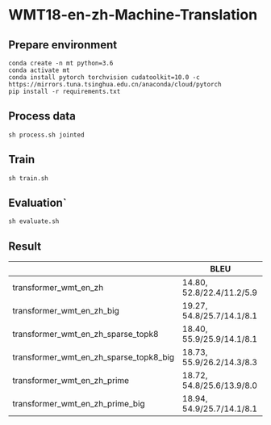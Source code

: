 # WMT18-en-zh-Machine-Translation

## Prepare environment

```
conda create -n mt python=3.6
conda activate mt
conda install pytorch torchvision cudatoolkit=10.0 -c https://mirrors.tuna.tsinghua.edu.cn/anaconda/cloud/pytorch
pip install -r requirements.txt 
```

## Process data

```
sh process.sh jointed
```

## Train

```
sh train.sh
```

## Evaluation`

```
sh evaluate.sh
```

## Result

|                       | BLEU |
| --------------------- | ---- |
| transformer_wmt_en_zh | 14.80, 52.8/22.4/11.2/5.9 |
| transformer_wmt_en_zh_big| 19.27, 54.8/25.7/14.1/8.1 |
| transformer_wmt_en_zh_sparse_topk8| 18.40, 55.9/25.9/14.1/8.1 | 
| transformer_wmt_en_zh_sparse_topk8_big | 18.73, 55.9/26.2/14.3/8.3 | 
| transformer_wmt_en_zh_prime| 18.72, 54.8/25.6/13.9/8.0 | 
| transformer_wmt_en_zh_prime_big| 18.94, 54.9/25.7/14.1/8.1 | 

